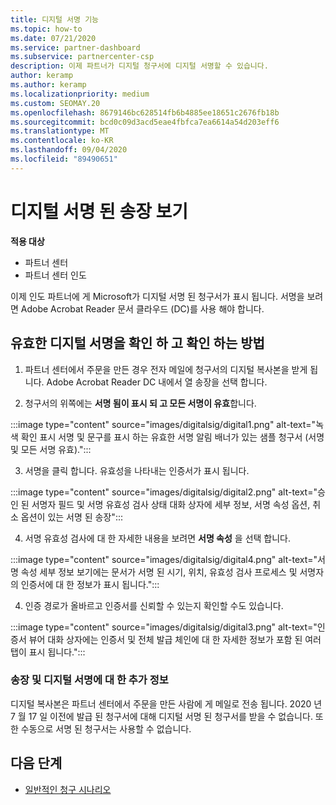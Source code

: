 ```yaml
---
title: 디지털 서명 기능
ms.topic: how-to
ms.date: 07/21/2020
ms.service: partner-dashboard
ms.subservice: partnercenter-csp
description: 이제 파트너가 디지털 청구서에 디지털 서명할 수 있습니다.
author: keramp
ms.author: keramp
ms.localizationpriority: medium
ms.custom: SEOMAY.20
ms.openlocfilehash: 8679146bc628514fb6b4885ee18651c2676fb18b
ms.sourcegitcommit: bcd0c09d3acd5eae4fbfca7ea6614a54d203eff6
ms.translationtype: MT
ms.contentlocale: ko-KR
ms.lasthandoff: 09/04/2020
ms.locfileid: "89490651"
---
```

# <a name="view-digitally-signed-invoices"></a>디지털 서명 된 송장 보기

**적용 대상**

- 파트너 센터
- 파트너 센터 인도


이제 인도 파트너에 게 Microsoft가 디지털 서명 된 청구서가 표시 됩니다. 서명을 보려면 Adobe Acrobat Reader 문서 클라우드 (DC)를 사용 해야 합니다.

## <a name="how-to-view-and-insure-a-valid-digital-signature"></a>유효한 디지털 서명을 확인 하 고 확인 하는 방법


1. 파트너 센터에서 주문을 만든 경우 전자 메일에 청구서의 디지털 복사본을 받게 됩니다. Adobe Acrobat Reader DC 내에서 열 송장을 선택 합니다.


2. 청구서의 위쪽에는 **서명 됨이 표시 되 고 모든 서명이 유효**합니다.
 
 :::image type="content" source="images/digitalsig/digital1.png" alt-text="녹색 확인 표시 서명 및 문구를 표시 하는 유효한 서명 알림 배너가 있는 샘플 청구서 (서명 및 모든 서명 유효).":::

3. 서명을 클릭 합니다. 유효성을 나타내는 인증서가 표시 됩니다.

:::image type="content" source="images/digitalsig/digital2.png" alt-text="승인 된 서명자 필드 및 서명 유효성 검사 상태 대화 상자에 세부 정보, 서명 속성 옵션, 취소 옵션이 있는 서명 된 송장"::: 

4. 서명 유효성 검사에 대 한 자세한 내용을 보려면 **서명 속성** 을 선택 합니다.

:::image type="content" source="images/digitalsig/digital4.png" alt-text="서명 속성 세부 정보 보기에는 문서가 서명 된 시기, 위치, 유효성 검사 프로세스 및 서명자의 인증서에 대 한 정보가 표시 됩니다."::: 

4. 인증 경로가 올바르고 인증서를 신뢰할 수 있는지 확인할 수도 있습니다.

 :::image type="content" source="images/digitalsig/digital3.png" alt-text="인증서 뷰어 대화 상자에는 인증서 및 전체 발급 체인에 대 한 자세한 정보가 포함 된 여러 탭이 표시 됩니다.":::

### <a name="additional-information-on-invoices-and-digital-signatures"></a>송장 및 디지털 서명에 대 한 추가 정보

디지털 복사본은 파트너 센터에서 주문을 만든 사람에 게 메일로 전송 됩니다. 2020 년 7 월 17 일 이전에 발급 된 청구서에 대해 디지털 서명 된 청구서를 받을 수 없습니다. 또한 수동으로 서명 된 청구서는 사용할 수 없습니다.

## <a name="next-steps"></a>다음 단계

- [일반적인 청구 시나리오](common-billing-scenarios.md)